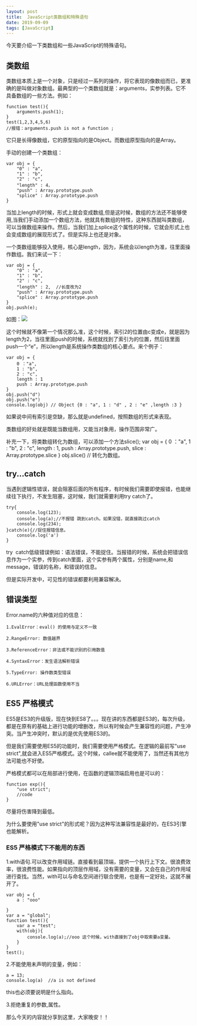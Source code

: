 ```yaml
---
layout: post
title:  JavaScript类数组和特殊语句
date: 2019-09-09
tags: [JavaScript]
---
```


今天要介绍一下类数组和一些JavaScript的特殊语句。

## 类数组

类数组本质上是一个对象，只是经过一系列的操作，将它表现的像数组而已，更准确的是叫做对象数组。最典型的一个类数组就是：arguments，实参列表。它不具备数组的一些方法。例如：

	function test(){
		arguments.push(1);
	}
	test(1,2,3,4,5,6)
	//报错：arguments.push is not a function ;
	
它只是长得像数组，它的原型指向的是Object。而数组原型指向的是Array。

手动的创建一个类数组：
	
	var obj = {
		"0" : "a",
		"1" : "b",
		"2" : "c",
		"length" : 4，
		"push" : Array.prototype.push	
		"splice" : Array.prototype.push	
	}

当加上length的时候，形式上就会变成数组,但是这时候，数组的方法还不能够使用,当我们手动添加一个数组方法，他就具有数组的特性，这种东西就叫类数组，可以当做数组来操作。然后，当我们加上splice这个属性的时候，它就会形式上也会变成数组的展现形式了。但是实际上也还是对象。

一个类数组能够投入使用，核心是length，因为，系统会以length为准，往里面操作数组。我们来试一下：

	
	var obj = {
		"0" : "a",
		"1" : "b",
		"2" : "c",
		"length" : 2,  //长度改为2
		"push" : Array.prototype.push	
		"splice" : Array.prototype.push	
	}
	obj.push(e);

如图：<img src="https://ojlty2hua.qnssl.com/image-1501168174768-YmxvZzYuUE5H.PNG?imageView2/1/w/200/h/200/q/75|imageslim">

这个时候就不像第一个情况那么准，这个时候，索引2的位置由c变成e，就是因为length为2，当往里面push的时候，系统就找到了索引为的位置，然后往里面push一个“e”，所以length是系统操作类数组的核心要点。来个例子：

	var obj = { 
		0 ："a",
		1 : "b",
		2 : "c",
		length : 1
		push : Array.prototype.push
	}
	obj.push("d")
	obj.push("e")
	console.log(obj) // Object {0 : "a", 1 : "d" , 2 : "e" ,length :3 }
	
如果说中间有索引是空缺，那么就是undefined，按照数组的形式来表现。

类数组的好处就是既能当数组用，又能当对象用，操作范围非常广。

补充一下，将类数组转化为数组，可以添加一个方法slice();
	var obj = { 
		0 ："a",
		1 : "b",
		2 : "c",
		length : 1,
		push : Array.prototype.push,
		slice : Array.prototype.slice
	}
	obj.slice()  // 转化为数组。


## try...catch 

当遇到逻辑性错误，就会阻塞后面的所有程序，有时候我们需要即使报错，也能继续往下执行，不发生阻塞，这时候，我们就需要利用try catch了。

	try{
		console.log(123);
		console.log(a);//不报错 跳到catch。如果没错，就直接跳过catch
		console.log(234);
	}catch(e){//捉住报错信息。
		console.log('a')
	}

try  catch低级错误例如：语法错误，不能捉住。当报错的时候，系统会把错误信息作为一个实参，传到catch里面，这个实参有两个属性，分别是name,和message，错误的名称，和错误的信息。

但是实际开发中，可见性的错误都要利用兼容解决。

## 错误类型

Error.name的六种值对应的信息：
	
	1.EvalError：eval() 的使用与定义不一致
	
	2.RangeError: 数值越界
	
	3.ReferenceError：非法或不能识别的引用数值
	
	4.SyntaxError：发生语法解析错误
	
	5.TypeError: 操作数类型错误
	
	6.URLError：URL处理函数使用不当

## ES5 严格模式 

ES5是ES3的升级版，现在快到ES8了。。。现在讲的东西都是ES3的，每次升级，都是在原有的基础上进行功能的增删改，所以有时候会产生兼容性的问题，产生冲突。当产生冲突时，默认的是优先使用ES3的。

但是我们需要使用ES5的功能时，我们需要使用严格模式。在逻辑的最前写"use strict",就会进入ES5严格模式。这个时候，callee就不能使用了，当然还有其他方法可能也不好使。

严格模式都可以在局部进行使用，在函数的逻辑顶端启用也是可以的：

	function exp(){
		"use strict";
		//code
	}

尽量将伤害降到最低。

为什么要使用"use strict"的形式呢？因为这种写法兼容性是最好的，在ES3引擎也能解析。

### ES5 严格模式下不能用的东西

1.with语句.可以改变作用域链。直接看到最顶端，提供一个执行上下文。很浪费效率，很浪费性能。如果指向的顶层作用域，没有需要的变量，又会在自己的作用域进行查找。当然，with可以与命名空间进行联合使用，也是有一定好处，这就不展开了。
	
	var obj = {
		a : "ooo"
		
	}
	var a = "global";
	function test(){
		var a = "test";
		with(obj){
			console.log(a);//ooo 这个时候，with直接到了obj中取索要a变量。
		}
	}
	test();

2.不能使用未声明的变量，例如：

	a = 13;
	console.log(a)  //a is not defined

this也必须要说明是什么指向。

3.拒绝重复的参数,属性。


那么今天的内容就分享到这里，大家晚安！！




































